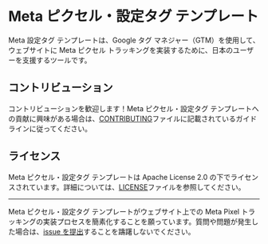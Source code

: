 # Meta ピクセル・設定タグ テンプレート

Meta 設定タグ テンプレートは、Google タグ マネジャー（GTM）を使用して、ウェブサイトに Meta ピクセル トラッキングを実装するために、日本のユーザーを支援するツールです。

## コントリビューション

コントリビューションを歓迎します！Meta ピクセル・設定タグ テンプレートへの貢献に興味がある場合は、[CONTRIBUTING](https://github.com/BruceClayJapan/meta-pixel-event-tag-template/blob/master/CONTRIBUTING.md)ファイルに記載されているガイドラインに従ってください。

## ライセンス

Meta ピクセル・設定タグ テンプレートは Apache License 2.0 の下でライセンスされています。詳細については、[LICENSE](https://github.com/BruceClayJapan/meta-pixel-event-tag-template/blob/master/LICENSE)ファイルを参照してください。

---

Meta ピクセル・設定タグ テンプレートがウェブサイト上での Meta Pixel トラッキングの実装プロセスを簡素化することを願っています。質問や問題が発生した場合は、[issue を提出](https://github.com/BruceClayJapan/meta-pixel-event-tag-template/issues)することを躊躇しないでください。
